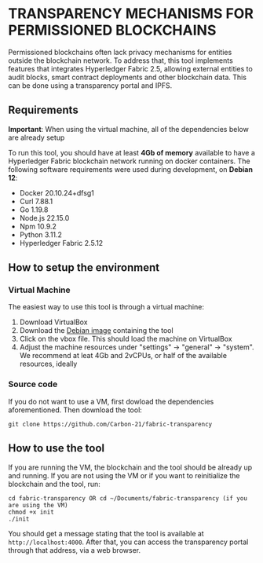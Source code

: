 # TRANSPARENCY MECHANISMS FOR PERMISSIONED BLOCKCHAINS
Permissioned blockchains often lack privacy mechanisms for entities outside the blockchain network. To address that, this tool implements features that integrates Hyperledger Fabric 2.5, allowing external entities to audit blocks, smart contract deployments and other blockchain data. This can be done using a transparency portal and IPFS.

## Requirements
**Important**: When using the virtual machine, all of the dependencies below are already setup

To run this tool, you should have at least **4Gb of memory** available to have a Hyperledger Fabric blockchain network running on docker containers. The following software requirements were used during development, on **Debian 12**:

- Docker 20.10.24+dfsg1
- Curl 7.88.1
- Go 1.19.8
- Node.js 22.15.0
- Npm 10.9.2
- Python 3.11.2
- Hyperledger Fabric 2.5.12


## How to setup the environment

### Virtual Machine

The easiest way to use this tool is through a virtual machine:

1. Download VirtualBox
2. Download the [Debian image](https://drive.google.com/file/d/1OcgcZKUsSEIYW5KWos6XiynpSzP4EttJ/view?usp=sharing) containing the tool
3. Click on the vbox file. This should load the machine on VirtualBox
4. Adjust the machine resources under "settings" -> "general" -> "system". We recommend at leat 4Gb and 2vCPUs, or half of the available resources, ideally

### Source code

If you do not want to use a VM, first dowload the dependencies aforementioned. Then download the tool:

```
git clone https://github.com/Carbon-21/fabric-transparency
```

## How to use the tool
If you are running the VM, the blockchain and the tool should be already up and running. If you are not using the VM or if you want to reinitialize the blockchain and the tool, run:

```
cd fabric-transparency OR cd ~/Documents/fabric-transparency (if you are using the VM)
chmod +x init
./init
```

You should get a message stating that the tool is available at `http://localhost:4000`. After that, you can access the transparency portal through that address, via a web browser.
